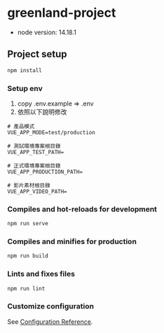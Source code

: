 # greenland-project

+ node version: 14.18.1

## Project setup

```bash
npm install
```

### Setup env

1. copy .env.example => .env
2. 依照以下說明修改

```env
# 產品模式
VUE_APP_MODE=test/production

# 測試環境專案根目錄
VUE_APP_TEST_PATH=

# 正式環境專案根目錄
VUE_APP_PRODUCTION_PATH=

# 影片素材根目錄
VUE_APP_VIDEO_PATH=
```

### Compiles and hot-reloads for development

```bash
npm run serve
```

### Compiles and minifies for production

```bash
npm run build
```

### Lints and fixes files

```bash
npm run lint
```

### Customize configuration

See [Configuration Reference](https://cli.vuejs.org/config/).
